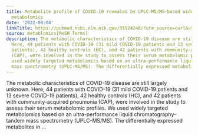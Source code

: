 ```yaml
---
title: Metabolite profile of COVID-19 revealed by UPLC-MS/MS-based widely targeted
  metabolomics
date: '2022-08-04'
linkTitle: https://pubmed.ncbi.nlm.nih.gov/35924246/?utm_source=curl&utm_medium=rss&utm_campaign=pubmed-2&utm_content=1Zkrxt7ktlCbHBXEV3v65xxSnkSWNsJ1A6Fq3gBniKhGfIUslK&fc=20210907212339&ff=20220805211845&v=2.17.7
source: metablomics[MeSH Terms]
description: The metabolic characteristics of COVID-19 disease are still largely unknown.
  Here, 44 patients with COVID-19 (31 mild COVID-19 patients and 13 severe COVID-19
  patients), 42 healthy controls (HC), and 42 patients with community-acquired pneumonia
  (CAP), were involved in the study to assess their serum metabolomic profiles. We
  used widely targeted metabolomics based on an ultra-performance liquid chromatography-tandem
  mass spectrometry (UPLC-MS/MS). The differentially expressed metabolites in ...
---
```

The metabolic characteristics of COVID-19 disease are still largely unknown. Here, 44 patients with COVID-19 (31 mild COVID-19 patients and 13 severe COVID-19 patients), 42 healthy controls (HC), and 42 patients with community-acquired pneumonia (CAP), were involved in the study to assess their serum metabolomic profiles. We used widely targeted metabolomics based on an ultra-performance liquid chromatography-tandem mass spectrometry (UPLC-MS/MS). The differentially expressed metabolites in ...